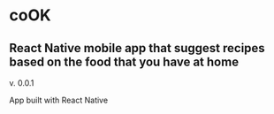 # coOK
React Native mobile app that suggest recipes based on the food that you have at home
------------------------------------------------------------------------------------

v. 0.0.1

App built with React Native
